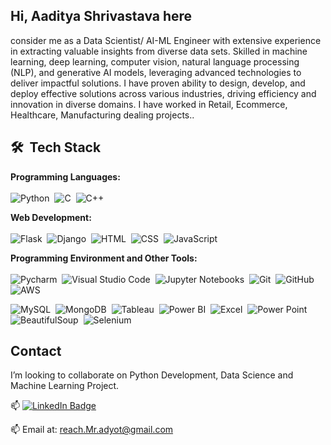 ## Hi, Aaditya Shrivastava here
consider me as a Data Scientist/ AI-ML Engineer with extensive experience in extracting valuable insights from diverse data sets.
Skilled in machine learning, deep learning, computer vision, natural language processing (NLP), and generative AI
models, leveraging advanced technologies to deliver impactful solutions. I have proven ability to design, develop, and deploy
effective solutions across various industries, driving efficiency and innovation in diverse domains. I have worked in Retail,
Ecommerce, Healthcare, Manufacturing dealing projects..

## 🛠 &nbsp;Tech Stack
**Programming Languages:** <br> <br>
![Python](https://img.shields.io/badge/-Python-05122A?style=flat&logo=python)&nbsp;
![C](https://img.shields.io/badge/-C-05122A?style=flat&logo=c&logoColor=white)&nbsp;
![C++](https://img.shields.io/badge/-C%2B%2B-05122A?style=flat&logo=C%2B%2B&logoColor=white)&nbsp;<br>

**Web Development:** <br> <br>
![Flask](https://img.shields.io/badge/-Flask-05122A?style=flat&logo=Flask)&nbsp;
![Django](https://img.shields.io/badge/-Django-05122A?style=flat&logo=Django)&nbsp;
![HTML](https://img.shields.io/badge/-HTML-05122A?style=flat&logo=HTML5)&nbsp;
![CSS](https://img.shields.io/badge/-CSS-05122A?style=flat&logo=CSS3&logoColor=1572B6)&nbsp;
![JavaScript](https://img.shields.io/badge/-JavaScript-05122A?style=flat&logo=javascript)&nbsp;

**Programming Environment and Other Tools:** <br> <br>
![Pycharm](https://img.shields.io/badge/-Pycharm-05122A?style=flat&logo=Pycharm)&nbsp; 
![Visual Studio Code](https://img.shields.io/badge/-Visual%20Studio%20Code-05122A?style=flat&logo=visual-studio-code&logoColor=007ACC)&nbsp; 
![Jupyter Notebooks](https://img.shields.io/badge/-Jupyter%20Notebooks-05122A?style=flat&logo=jupyter)&nbsp;
![Git](https://img.shields.io/badge/-Git-05122A?style=flat&logo=git)&nbsp;
![GitHub](https://img.shields.io/badge/-GitHub-05122A?style=flat&logo=github)&nbsp;
![AWS](https://img.shields.io/badge/-AWS-05122A?style=flat&logo=AWS)&nbsp;
<!-- ![AWS](https://img.shields.io/badge/aws-aws-green)&nbsp; -->

![MySQL](https://img.shields.io/badge/-MySQL-05122A?style=flat&logo=MySQL)&nbsp;
![MongoDB](https://img.shields.io/badge/-MongoDB-05122A?style=flat&logo=MongoDB)&nbsp;
![Tableau](https://img.shields.io/badge/-Tableau-05122A?style=flat&logo=Tableau)&nbsp;
![Power BI](https://img.shields.io/badge/-Power%20BI-05122A?style=flat&logo=PowerBI)&nbsp;
![Excel](https://img.shields.io/badge/-Excel-05122A?style=flat&logo=Excel)&nbsp;
![Power Point](https://img.shields.io/badge/-Power%20Point-05122A?style=flat&logo=PowerPoint)&nbsp;
![BeautifulSoup](https://img.shields.io/badge/-BeautifulSoup-05122A?style=flat&logo=BeautifulSoup)&nbsp;
![Selenium](https://img.shields.io/badge/-Selenium-05122A?style=flat&logo=Selenium)&nbsp; <br>

<!-- **Interests:** <br> <br>
![Machine Learning](https://img.shields.io/badge/-Machine%20Learning-05122A?style=flat&logo=MachineLearning)&nbsp;
![Data Science](https://img.shields.io/badge/-Data%20Science-05122A?style=flat&logo=DataScience)&nbsp; -->
    
## Contact
 I’m looking to collaborate on Python Development, Data Science and Machine Learning Project.

📫 [![LinkedIn Badge](https://img.shields.io/badge/LinkedIn-Profile-informational?style=flat&logo=linkedin&logoColor=white&color=0D76A8)](https://www.linkedin.com/in/aadityaa1212/)

📫 Email at: reach.Mr.adyot@gmail.com
